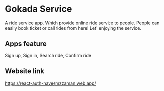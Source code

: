 # Gokada Service
A ride service app. Which provide online ride service to people. People can easily book ticket or call rides from here! Let' enjoying the service. 
## Apps feature
Sign up, Sign in, Search ride, Confirm ride
## Website link
https://react-auth-nayeemzzaman.web.app/


